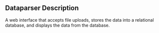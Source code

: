 ## Dataparser Description
A web interface that accepts file uploads, stores the data into a relational database, and displays the data from the database.
